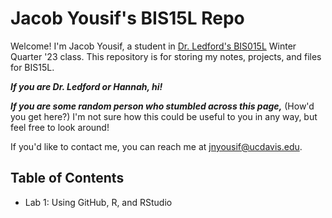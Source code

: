 # Jacob Yousif's BIS15L Repo

Welcome! I'm Jacob Yousif, a student in [Dr. Ledford's BIS015L](https://github.com/jmledford3115/datascibiol) Winter Quarter '23 class. This repository is for storing my notes, projects, and files for BIS15L.

***If you are Dr. Ledford or Hannah, hi!***

***If you are some random person who stumbled across this page,*** (How'd you get here?) I'm not sure how this could be useful to you in any way, but feel free to look around!

If you'd like to contact me, you can reach me at [jnyousif\@ucdavis.edu](mailto:jnyousif@ucdavis.edu).

## Table of Contents

-   Lab 1: Using GitHub, R, and RStudio
